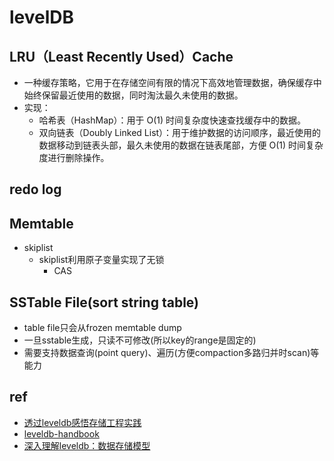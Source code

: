 # levelDB

## LRU（Least Recently Used）Cache 
+ 一种缓存策略，它用于在存储空间有限的情况下高效地管理数据，确保缓存中始终保留最近使用的数据，同时淘汰最久未使用的数据。
+ 实现：
    + 哈希表（HashMap）：用于 O(1) 时间复杂度快速查找缓存中的数据。
    + 双向链表（Doubly Linked List）：用于维护数据的访问顺序，最近使用的数据移动到链表头部，最久未使用的数据在链表尾部，方便 O(1) 时间复杂度进行删除操作。


## redo log

## Memtable
+ skiplist
    + skiplist利用原子变量实现了无锁
        + CAS

## SSTable File(sort string table)
+ table file只会从frozen memtable dump
+ 一旦sstable生成，只读不可修改(所以key的range是固定的)
+ 需要支持数据查询(point query)、遍历(方便compaction多路归并时scan)等能力
## ref
+ [透过leveldb感悟存储工程实践](https://zhuanlan.zhihu.com/p/516566364)
+ [leveldb-handbook](https://leveldb-handbook.readthedocs.io/zh/latest/basic.html)
+ [深入理解leveldb：数据存储模型](https://zhuanlan.zhihu.com/p/523551998)